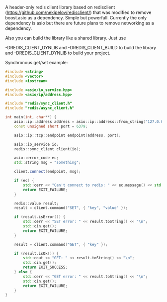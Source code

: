 A header-only redis client library based on redisclient (https://github.com/nekipelov/redisclient/) that was modified to remove boost.asio as a dependency. Simple but powerfull.
Currently the only dependency is asio but there are future plans to remove networking as a dependency. 

Also you can build the library like a shared library. Just use

-DREDIS_CLIENT_DYNLIB and -DREDIS_CLIENT_BUILD to build the library and
-DREDIS_CLIENT_DYNLIB to build your project.


Synchronous get/set example:

```cpp
#include <string>
#include <vector>
#include <iostream>

#include <asio/io_service.hpp>
#include <asio/ip/address.hpp>

#include "redis/sync_client.h"
#include "redis/async_client.h"

int main(int, char**) {
	asio::ip::address address = asio::ip::address::from_string("127.0.0.1");
	const unsigned short port = 6379;

	asio::ip::tcp::endpoint endpoint(address, port);

	asio::io_service io;
	redis::sync_client client(io);

	asio::error_code ec;
	std::string msg = "something";

	client.connect(endpoint, msg);

	if (ec) {
		std::cerr << "Can't connect to redis: " << ec.message() << std::endl;
		return EXIT_FAILURE;
	}

	redis::value result;
	result = client.command("SET", { "key", "value" });

	if (result.isError()) {
		std::cerr << "SET error: " << result.toString() << "\n";
		std::cin.get();
		return EXIT_FAILURE;
	}

	result = client.command("GET", { "key" });

	if (result.isOk()) {
		std::cout << "GET: " << result.toString() << "\n";
		std::cin.get();
		return EXIT_SUCCESS;
	} else {
		std::cerr << "GET error: " << result.toString() << "\n";
		std::cin.get();
		return EXIT_FAILURE;
	}
}
